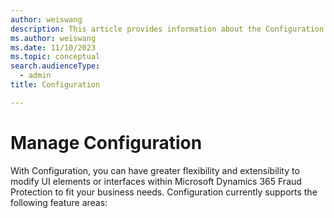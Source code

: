 ```yaml
---
author: weiswang
description: This article provides information about the Configuration
ms.author: weiswang
ms.date: 11/10/2023
ms.topic: conceptual
search.audienceType:
  - admin
title: Configuration

---
```


# Manage Configuration

With Configuration, you can have greater flexibility and extensibility to modify UI elements or interfaces within Microsoft Dynamics 365 Fraud Protection to fit your business needs. Configuration currently supports the following feature areas:

